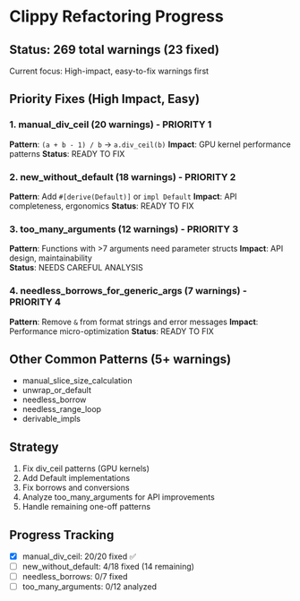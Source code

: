 # Clippy Refactoring Progress

## Status: 269 total warnings (23 fixed)
Current focus: High-impact, easy-to-fix warnings first

## Priority Fixes (High Impact, Easy)

### 1. manual_div_ceil (20 warnings) - PRIORITY 1
**Pattern**: `(a + b - 1) / b` → `a.div_ceil(b)`
**Impact**: GPU kernel performance patterns
**Status**: READY TO FIX

### 2. new_without_default (18 warnings) - PRIORITY 2  
**Pattern**: Add `#[derive(Default)]` or `impl Default`
**Impact**: API completeness, ergonomics
**Status**: READY TO FIX

### 3. too_many_arguments (12 warnings) - PRIORITY 3
**Pattern**: Functions with >7 arguments need parameter structs
**Impact**: API design, maintainability  
**Status**: NEEDS CAREFUL ANALYSIS

### 4. needless_borrows_for_generic_args (7 warnings) - PRIORITY 4
**Pattern**: Remove `&` from format strings and error messages
**Impact**: Performance micro-optimization
**Status**: READY TO FIX

## Other Common Patterns (5+ warnings)
- manual_slice_size_calculation
- unwrap_or_default  
- needless_borrow
- needless_range_loop
- derivable_impls

## Strategy
1. Fix div_ceil patterns (GPU kernels)
2. Add Default implementations 
3. Fix borrows and conversions
4. Analyze too_many_arguments for API improvements
5. Handle remaining one-off patterns

## Progress Tracking
- [x] manual_div_ceil: 20/20 fixed ✅
- [ ] new_without_default: 4/18 fixed (14 remaining)  
- [ ] needless_borrows: 0/7 fixed
- [ ] too_many_arguments: 0/12 analyzed